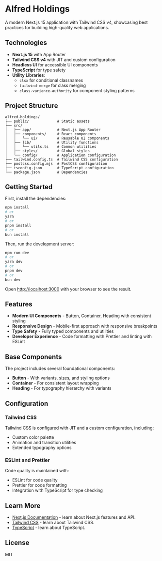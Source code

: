# Alfred Holdings

A modern Next.js 15 application with Tailwind CSS v4, showcasing best practices for building high-quality web applications.

## Technologies

- **Next.js 15** with App Router
- **Tailwind CSS v4** with JIT and custom configuration
- **Headless UI** for accessible UI components
- **TypeScript** for type safety
- **Utility Libraries**:
  - `clsx` for conditional classnames
  - `tailwind-merge` for class merging
  - `class-variance-authority` for component styling patterns

## Project Structure

```
alfred-holdings/
├── public/             # Static assets
├── src/
│   ├── app/            # Next.js App Router
│   ├── components/     # React components
│   │   └── ui/         # Reusable UI components
│   ├── lib/            # Utility functions
│   │   └── utils.ts    # Common utilities
│   ├── styles/         # Global styles
│   └── config/         # Application configuration
├── tailwind.config.ts  # Tailwind CSS configuration
├── postcss.config.mjs  # PostCSS configuration
├── tsconfig.json       # TypeScript configuration
└── package.json        # Dependencies
```

## Getting Started

First, install the dependencies:

```bash
npm install
# or
yarn
# or
pnpm install
# or
bun install
```

Then, run the development server:

```bash
npm run dev
# or
yarn dev
# or
pnpm dev
# or
bun dev
```

Open [http://localhost:3000](http://localhost:3000) with your browser to see the result.

## Features

- **Modern UI Components** - Button, Container, Heading with consistent styling
- **Responsive Design** - Mobile-first approach with responsive breakpoints
- **Type Safety** - Fully typed components and utilities
- **Developer Experience** - Code formatting with Prettier and linting with ESLint

## Base Components

The project includes several foundational components:

- **Button** - With variants, sizes, and styling options
- **Container** - For consistent layout wrapping
- **Heading** - For typography hierarchy with variants

## Configuration

### Tailwind CSS

Tailwind CSS is configured with JIT and a custom configuration, including:

- Custom color palette
- Animation and transition utilities
- Extended typography options

### ESLint and Prettier

Code quality is maintained with:

- ESLint for code quality
- Prettier for code formatting
- Integration with TypeScript for type checking

## Learn More

- [Next.js Documentation](https://nextjs.org/docs) - learn about Next.js features and API.
- [Tailwind CSS](https://tailwindcss.com/docs) - learn about Tailwind CSS.
- [TypeScript](https://www.typescriptlang.org/docs) - learn about TypeScript.

## License

MIT
